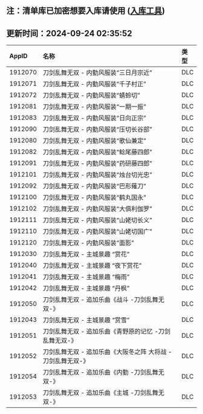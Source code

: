 ## 注：清单库已加密想要入库请使用 ([入库工具](https://github.com/BlankTMing/ManifestAutoUpdate/releases))

## 更新时间：2024-09-24 02:35:52
| AppID | 名称 | 类型  |
| :-------------------- | :----------------------------- | :----------- |
| 1912070 | 刀剑乱舞无双 - 内勤风服装“三日月宗近”| DLC |
| 1912071 | 刀剑乱舞无双 - 内勤风服装“千子村正”| DLC |
| 1912072 | 刀剑乱舞无双 - 内勤风服装“蜻蛉切”| DLC |
| 1912081 | 刀剑乱舞无双 - 内勤风服装“一期一振”| DLC |
| 1912083 | 刀剑乱舞无双 - 内勤风服装“日向正宗”| DLC |
| 1912090 | 刀剑乱舞无双 - 内勤风服装“压切长谷部”| DLC |
| 1912080 | 刀剑乱舞无双 - 内勤风服装“歌仙兼定”| DLC |
| 1912082 | 刀剑乱舞无双 - 内勤风服装“鲶尾藤四郎”| DLC |
| 1912091 | 刀剑乱舞无双 - 内勤风服装“药研藤四郎”| DLC |
| 1912101 | 刀剑乱舞无双 - 内勤风服装“烛台切光忠”| DLC |
| 1912092 | 刀剑乱舞无双 - 内勤风服装“巴形薙刀”| DLC |
| 1912100 | 刀剑乱舞无双 - 内勤风服装“鹤丸国永”| DLC |
| 1912102 | 刀剑乱舞无双 - 内勤风服装“大俱利伽罗”| DLC |
| 1912111 | 刀剑乱舞无双 - 内勤风服装“山姥切长义”| DLC |
| 1912110 | 刀剑乱舞无双 - 内勤风服装“山姥切国广”| DLC |
| 1912120 | 刀剑乱舞无双 - 内勤风服装“面影”| DLC |
| 1912030 | 刀剑乱舞无双 - 主城景趣 “赏花”| DLC |
| 1912040 | 刀剑乱舞无双 - 主城景趣 “夜下赏花”| DLC |
| 1912041 | 刀剑乱舞无双 - 主城景趣 “梅雨”| DLC |
| 1912042 | 刀剑乱舞无双 - 主城景趣 “丹枫”| DLC |
| 1912050 | 刀剑乱舞无双 - 追加乐曲《战斗 -刀剑乱舞无双-》| DLC |
| 1912043 | 刀剑乱舞无双 - 主城景趣 “赏雪”| DLC |
| 1912051 | 刀剑乱舞无双 - 追加乐曲《青野原的记忆 -刀剑乱舞无双-》| DLC |
| 1912052 | 刀剑乱舞无双 - 追加乐曲《大阪冬之阵 大将战 -刀剑乱舞无双-》| DLC |
| 1912054 | 刀剑乱舞无双 - 追加乐曲《内勤 -刀剑乱舞无双-》| DLC |
| 1912053 | 刀剑乱舞无双 - 追加乐曲《主城 -刀剑乱舞无双-》| DLC |
